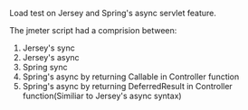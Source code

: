 Load test on Jersey and Spring's async servlet feature. 

The jmeter script had a comprision between: 
1. Jersey's sync 
2. Jersey's async
3. Spring sync
4. Spring's async by returning Callable in Controller function
5. Spring's async by returning DeferredResult in Controller function(Similiar to Jersey's async syntax)
